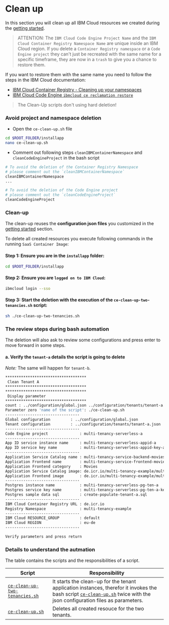 # Clean up

In this section you will clean up all IBM Cloud resources we created during the [getting started](https://ibm.github.io/multi-tenancy-documentation/serverless-via-ibm-code-engine/ce-setup-create-the-instances/).


> ATTENTION: The `IBM Cloud Code Engine Project Name` and the `IBM Cloud Container Registry Namespace Name` are unique inside an IBM Cloud region. 
If you delete a `Container Registry namespace` or a `Code Engine project` they can't just be recreated with the same name for a specific timeframe, they are now in a `trash` to give you a chance to restore them.

If you want to restore them with the same name you need to follow the steps in the IBM Cloud documentation:

* [IBM Cloud Container Registry - Cleaning up your namespaces](https://cloud.ibm.com/docs/Registry?topic=Registry-registry_retention)
* [IBM Cloud Code Engine `ibmcloud ce reclamation restore`](https://cloud.ibm.com/docs/codeengine?topic=codeengine-cli#cli-reclamation-restore)


>The Clean-Up scripts don't using hard deletion!

### Avoid project and namespace deletion


* Open the `ce-clean-up.sh` file

```sh 
cd $ROOT_FOLDER/installapp
nano ce-clean-up.sh
```

* Comment out following steps `cleanIBMContainerNamespace` and `cleanCodeEngineProject` in the bash script

```sh
# To avoid the deletion of the Container Registry Namespace 
# please comment out the `cleanIBMContainerNamespace`
cleanIBMContainerNamespace
...

# To avoid the deletion of the Code Engine project 
# please comment out the `cleanCodeEngineProject`
cleanCodeEngineProject
```

### Clean-up

The clean-up reuses the **configuration json files** you customized in the [getting started](https://ibm.github.io/multi-tenancy-documentation/serverless-via-ibm-code-engine/ce-setup-create-the-instances/) section.

To delete all created resources you execute following commands in the running `SaaS Container Image`:

#### Step 1: Ensure you are in the `installapp` folder:

```sh
cd $ROOT_FOLDER/installapp
```

#### Step 2: Ensure you are `logged on to IBM Cloud`:

```sh
ibmcloud login --sso
```

#### Step 3: Start the deletion with the execution of the `ce-clean-up-two-tenancies.sh` script:

```sh
sh ./ce-clean-up-two-tenancies.sh
```

### The review steps during bash automation

The deletion will also ask to review some configurations and press enter to move forward in some steps.


#### a. Verify the `tenant-a` details the script is going to delete

_Note:_ The same will happen for `tenant-b`.

```sh
************************************
 Clean Tenant A
************************************
************************************
 Display parameter
************************************
count : ../configuration/global.json ../configuration/tenants/tenant-a.json
Parameter zero 'name of the script': ./ce-clean-up.sh
---------------------------------
Global configuration         : ../configuration/global.json
Tenant configuration         : ../configuration/tenants/tenant-a.json
---------------------------------
Code Engine project              : multi-tenancy-serverless-a
---------------------------------
App ID service instance name     : multi-tenancy-serverless-appid-a
App ID service key name          : multi-tenancy-serverless-appid-key-a
---------------------------------
Application Service Catalog name : multi-tenancy-service-backend-movies
Application Frontend name        : multi-tenancy-service-frontend-movies
Application Frontend category    : Movies
Application Service Catalog image: de.icr.io/multi-tenancy-example/multi-tenancy-service-backend:v2
Application Frontend image       : de.icr.io/multi-tenancy-example/multi-tenancy-service-frontend:v2
---------------------------------
Postgres instance name           : multi-tenancy-serverless-pg-ten-a
Postgres service key name        : multi-tenancy-serverless-pg-ten-a-key
Postgres sample data sql         : create-populate-tenant-a.sql
---------------------------------
IBM Cloud Container Registry URL : de.icr.io
Registry Namespace               : multi-tenancy-example
---------------------------------
IBM Cloud RESOURCE_GROUP         : default
IBM Cloud REGION                 : eu-de
---------------------------------

Verify parameters and press return
```


### Details to understand the autmation

The table contains the scripts and the responsibilities of a script.

| Script | Responsibility |
|---|---|
| [`ce-clean-up-two-tenancies.sh`](https://github.com/IBM/multi-tenancy/blob/main/installapp/ce-clean-up-two-tenancies.sh) | It starts the clean-up for the tenant application instances, therefor it invokes the bash script [`ce-clean-up.sh`](https://github.com/IBM/multi-tenancy/blob/main/installapp/ce-clean-up.sh) twice with the json configuration files as parameters. |
| [`ce-clean-up.sh`](https://github.com/IBM/multi-tenancy/blob/main/installapp/ce-clean-up.sh) | Deletes all created resouce for the two tenants. |